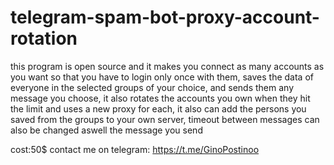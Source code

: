 # telegram-spam-bot-proxy-account-rotation
this program is open source and it makes you connect as many accounts as you want so that you have to login only once with them, saves the data of everyone in the selected groups of your choice, and sends them any message you choose, it also rotates the accounts you own when they hit the limit and uses a new proxy for each, it also can add the persons you saved from the groups to your own server, timeout between messages can also be changed aswell the message you send



cost:50$  contact me on telegram: https://t.me/GinoPostinoo
